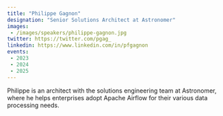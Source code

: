 ```yaml
---
title: "Philippe Gagnon"
designation: "Senior Solutions Architect at Astronomer"
images:
 - /images/speakers/philippe-gagnon.jpg
twitter: https://twitter.com/pgag_
linkedin: https://www.linkedin.com/in/pfgagnon
events:
 - 2023
 - 2024
 - 2025
---
```


Philippe is an architect with the solutions engineering team at Astronomer, where he helps enterprises adopt Apache Airflow for their various data processing needs.